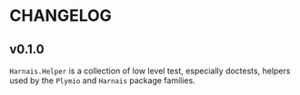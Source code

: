 # CHANGELOG

## v0.1.0

`Harnais.Helper` is a collection of low level test, especially
doctests, helpers used by the `Plymio` and `Harnais` package families.



